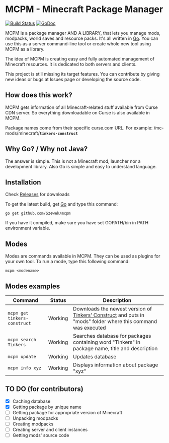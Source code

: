 # MCPM - Minecraft Package Manager
[![Build Status](https://travis-ci.org/Szewek/mcpm.svg?branch=master)](https://travis-ci.org/Szewek/mcpm)
[![GoDoc](https://godoc.org/github.com/Szewek/mcpm?status.svg)](https://godoc.org/github.com/Szewek/mcpm)

MCPM is a package manager AND A LIBRARY, that lets you manage mods, modpacks, world saves and resource packs. It's all written in [Go](https://golang.org/).
You can use this as a server command-line tool or create whole new tool using MCPM as a library.

The idea of MCPM is creating easy and fully automated management of Minecraft resources. It is dedicated to both servers and clients.

This project is still missing its target features. You can contribute by giving new ideas or bugs at Issues page or developing the source code.

## How does this work?
MCPM gets information of all Minecraft-related stuff available from Curse CDN server. So everything downloadable on Curse is also available in MCPM.

Package names come from their specific curse.com URL. For example: /mc-mods/minecraft/**`tinkers-construct`**

## Why Go? / Why not Java?
The answer is simple. This is not a Minecraft mod, launcher nor a development library. Also Go is simple and easy to understand language.

## Installation
Check [Releases](https://github.com/Szewek/mcpm/releases) for downloads

To get the latest build, get [Go](https://golang.org/) and type this command:
```
go get github.com/Szewek/mcpm
```

If you have it compiled, make sure you have set GOPATH/bin in PATH environment variable.

## Modes
Modes are commands available in MCPM. They can be used as plugins for your own tool. To run a mode, type this following command:
```
mcpm <modename>
```

## Modes examples
Command | Status | Description
--------|--------|------------
`mcpm get tinkers-construct` | Working | Downloads the newest version of [Tinkers' Construct](http://www.curse.com/mc-mods/minecraft/tinkers-construct) and puts in "mods" folder where this command was executed
`mcpm search Tinkers` | Working | Searches database for packages containing word "Tinkers" in package name, title and description
`mcpm update` | Working | Updates database
`mcpm info xyz` | Working | Displays information about package "xyz"

## TO DO (for contributors)
- [x] Caching database
- [x] Getting package by unique name
- [ ] Getting package for appropriate version of Minecraft
- [ ] Unpacking modpacks
- [ ] Creating modpacks
- [ ] Creating server and client instances
- [ ] Getting mods' source code
